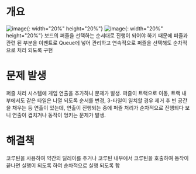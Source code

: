 # 개요
![image](https://github.com/DWBoo/3-Tile-Hell-Puzzle/assets/147593910/76229c95-44ea-4048-a0f0-85b92d395dd9){: width="20%" height="20%"}
![image](https://github.com/DWBoo/3-Tile-Hell-Puzzle/assets/147593910/6249d38c-c4cc-4433-856f-a01f0dca3376){: width="20%" height="20%"}
보드의 퍼즐을 선택하는 순서대로 진행이 되어야 하기 때문에 퍼즐과 관련 된 부분을 이벤트로 Queue에 넣어 관리하고 연속적으로 퍼즐을 선택해도 순차적으로 처리 되도록 구현

# 문제 발생
퍼즐 처리 시스템에 게임 연출을 추가하니 문제가 발생.
퍼즐이 트랙으로 이동, 트랙 내부에서도 같은 타일은 나열 되도록 순서를 변경, 3-타일이 일치할 경우 제거 후 빈 공간을 채우는 등 연출이 있는데, 연출이 진행되는 중에 퍼즐 처리가 순차적으로 진행되다 보니 연출이 겹치거나 동작이 엉키는 문제가 발생.

# 해결책
코루틴을 사용하여 약간의 딜레이를 주거나 코루틴 내부에서 코루틴을 호출하여 동작이 끝나면 실행이 되도록 하여 순차적으로 실행 되도록 함
